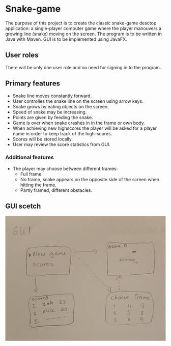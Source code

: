 # Snake-game

The purpose of this project is to create the classic snake-game desctop application: a single-player computer game where the player manouvers a growing line (snake) moving on the screen.
The program is to be written in Java with Maven. GUI is to be implemented using JavaFX.

## User roles
There will be only one user role and no need for signing in to the program. 

## Primary features
* Snake line moves constantly forward.
* User controlles the snake line on the screen using arrow keys.
* Snake grows by eating objects on the screen.
* Speed of snake may be increasing.
* Points are given by feeding the snake.
* Game is over when snake crashes in in the frame or own body.
* When achieving new highscores the player will be asked for a player name in order to keep track of the high-scores. 
* Scores will be stored locally. 
* User may review the score statistics from GUI.

### Additional features
* The player may choose between different frames:
  * Full frame
  * No frame, snake appears on the opposite side of the screen when hitting the frame.
  * Partly framed, different obstacles.

## GUI scetch
<img src="https://github.com/anadis504/ot-harjoitustyo/blob/master/dokumentaatio/20201110_212041.jpg" width=750>

